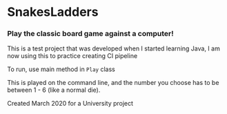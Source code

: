 # SnakesLadders

### Play the classic board game against a computer!

This is a test project that was developed when I started learning Java, I am now using this to practice creating CI pipeline

To run, use main method in `Play` class

This is played on the command line, and the number you choose has to be between 1 - 6 (like a normal die).

Created March 2020 for a University project

